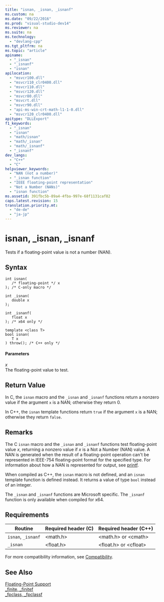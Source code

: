 ```yaml
---
title: "isnan, _isnan, _isnanf"
ms.custom: na
ms.date: "09/22/2016"
ms.prod: "visual-studio-dev14"
ms.reviewer: na
ms.suite: na
ms.technology: 
  - "devlang-cpp"
ms.tgt_pltfrm: na
ms.topic: "article"
apiname: 
  - "_isnan"
  - "_isnanf"
  - "isnan"
apilocation: 
  - "msvcr100.dll"
  - "msvcr110_clr0400.dll"
  - "msvcr110.dll"
  - "msvcr120.dll"
  - "msvcr80.dll"
  - "msvcrt.dll"
  - "msvcr90.dll"
  - "api-ms-win-crt-math-l1-1-0.dll"
  - "msvcr120_clr0400.dll"
apitype: "DLLExport"
f1_keywords: 
  - "_isnan"
  - "isnan"
  - "math/isnan"
  - "math/_isnan"
  - "math/_isnanf"
  - "_isnanf"
dev_langs: 
  - "C++"
  - "C"
helpviewer_keywords: 
  - "NAN (not a number)"
  - "_isnan function"
  - "IEEE floating-point representation"
  - "Not a Number (NANs)"
  - "isnan function"
ms.assetid: 391fbc5b-89a4-4fba-997e-68f1131caf82
caps.latest.revision: 15
translation.priority.mt: 
  - "de-de"
  - "ja-jp"
---
```

# isnan, _isnan, _isnanf
Tests if a floating-point value is not a number (NAN).  
  
## Syntax  
  
```  
int isnan(  
   /* floating-point */ x   
); /* C-only macro */  
  
int _isnan(  
   double x   
);  
  
int _isnanf(  
   float x  
); /* x64 only */  
  
template <class T>  
bool isnan(  
   T x  
) throw(); /* C++ only */  
```  
  
#### Parameters  
 *x*  
 The floating-point value to test.  
  
## Return Value  
 In C, the `isnan` macro and the `_isnan` and `_isnanf` functions return a nonzero value if the argument `x` is a NAN; otherwise they return 0.  
  
 In C++, the `isnan` template functions return `true` if the argument `x` is a NAN; otherwise they return `false`.  
  
## Remarks  
 The C `isnan` macro and the `_isnan` and `_isnanf` functions test floating-point value *x*, returning a nonzero value if *x* is a Not a Number (NAN) value. A NAN is generated when the result of a floating-point operation can't be represented in IEEE-754 floating-point format for the specified type. For information about how a NAN is represented for output, see [printf](../vs140/printf--_printf_l--wprintf--_wprintf_l.md).  
  
 When compiled as C++, the `isnan` macro is not defined, and an `isnan` template function is defined instead. It returns a value of type `bool` instead of an integer.  
  
 The `_isnan` and `_isnanf` functions are Microsoft specific. The `_isnanf` function is only available when compiled for x64.  
  
## Requirements  
  
|Routine|Required header (C)|Required header (C++)|  
|-------------|---------------------------|-------------------------------|  
|`isnan`, `_isnanf`|<math.h>|<math.h> or <cmath\>|  
|`_isnan`|<float.h>|<float.h> or <cfloat\>|  
  
 For more compatibility information, see [Compatibility](../vs140/compatibility.md).  
  
## See Also  
 [Floating-Point Support](../vs140/floating-point-support.md)   
 [_finite, _finitef](../vs140/_finite--_finitef.md)   
 [_fpclass, _fpclassf](../vs140/_fpclass--_fpclassf.md)
